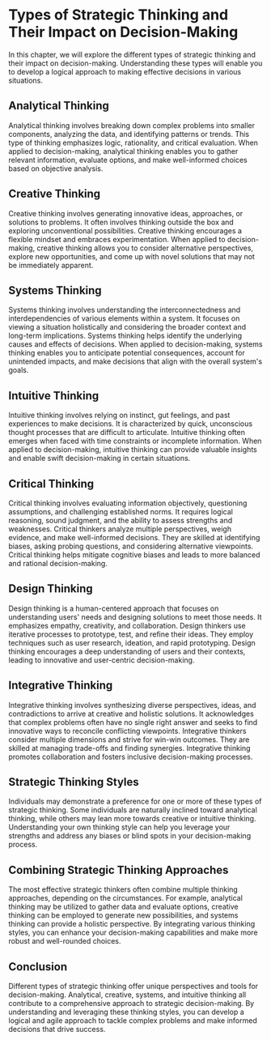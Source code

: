 # Types of Strategic Thinking and Their Impact on Decision-Making

In this chapter, we will explore the different types of strategic thinking and their impact on decision-making. Understanding these types will enable you to develop a logical approach to making effective decisions in various situations.

## Analytical Thinking

Analytical thinking involves breaking down complex problems into smaller components, analyzing the data, and identifying patterns or trends. This type of thinking emphasizes logic, rationality, and critical evaluation. When applied to decision-making, analytical thinking enables you to gather relevant information, evaluate options, and make well-informed choices based on objective analysis.

## Creative Thinking

Creative thinking involves generating innovative ideas, approaches, or solutions to problems. It often involves thinking outside the box and exploring unconventional possibilities. Creative thinking encourages a flexible mindset and embraces experimentation. When applied to decision-making, creative thinking allows you to consider alternative perspectives, explore new opportunities, and come up with novel solutions that may not be immediately apparent.

## Systems Thinking

Systems thinking involves understanding the interconnectedness and interdependencies of various elements within a system. It focuses on viewing a situation holistically and considering the broader context and long-term implications. Systems thinking helps identify the underlying causes and effects of decisions. When applied to decision-making, systems thinking enables you to anticipate potential consequences, account for unintended impacts, and make decisions that align with the overall system's goals.

## Intuitive Thinking

Intuitive thinking involves relying on instinct, gut feelings, and past experiences to make decisions. It is characterized by quick, unconscious thought processes that are difficult to articulate. Intuitive thinking often emerges when faced with time constraints or incomplete information. When applied to decision-making, intuitive thinking can provide valuable insights and enable swift decision-making in certain situations.

## Critical Thinking

Critical thinking involves evaluating information objectively, questioning assumptions, and challenging established norms. It requires logical reasoning, sound judgment, and the ability to assess strengths and weaknesses. Critical thinkers analyze multiple perspectives, weigh evidence, and make well-informed decisions. They are skilled at identifying biases, asking probing questions, and considering alternative viewpoints. Critical thinking helps mitigate cognitive biases and leads to more balanced and rational decision-making.

## Design Thinking

Design thinking is a human-centered approach that focuses on understanding users' needs and designing solutions to meet those needs. It emphasizes empathy, creativity, and collaboration. Design thinkers use iterative processes to prototype, test, and refine their ideas. They employ techniques such as user research, ideation, and rapid prototyping. Design thinking encourages a deep understanding of users and their contexts, leading to innovative and user-centric decision-making.

## Integrative Thinking

Integrative thinking involves synthesizing diverse perspectives, ideas, and contradictions to arrive at creative and holistic solutions. It acknowledges that complex problems often have no single right answer and seeks to find innovative ways to reconcile conflicting viewpoints. Integrative thinkers consider multiple dimensions and strive for win-win outcomes. They are skilled at managing trade-offs and finding synergies. Integrative thinking promotes collaboration and fosters inclusive decision-making processes.

## Strategic Thinking Styles

Individuals may demonstrate a preference for one or more of these types of strategic thinking. Some individuals are naturally inclined toward analytical thinking, while others may lean more towards creative or intuitive thinking. Understanding your own thinking style can help you leverage your strengths and address any biases or blind spots in your decision-making process.

## Combining Strategic Thinking Approaches

The most effective strategic thinkers often combine multiple thinking approaches, depending on the circumstances. For example, analytical thinking may be utilized to gather data and evaluate options, creative thinking can be employed to generate new possibilities, and systems thinking can provide a holistic perspective. By integrating various thinking styles, you can enhance your decision-making capabilities and make more robust and well-rounded choices.

## Conclusion

Different types of strategic thinking offer unique perspectives and tools for decision-making. Analytical, creative, systems, and intuitive thinking all contribute to a comprehensive approach to strategic decision-making. By understanding and leveraging these thinking styles, you can develop a logical and agile approach to tackle complex problems and make informed decisions that drive success.
